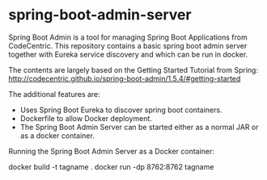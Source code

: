 # spring-boot-admin-server
Spring Boot Admin is a tool for managing Spring Boot Applications from CodeCentric. This repository contains a basic spring boot admin server together with Eureka service discovery and which can be run in docker.

The contents are largely based on the Getting Started Tutorial from Spring: http://codecentric.github.io/spring-boot-admin/1.5.4/#getting-started

The additional features are:
* Uses Spring Boot Eureka to discover spring boot containers.
* Dockerfile to allow Docker deployment.
* The Spring Boot Admin Server can be started either as a normal JAR or as a docker container.

Running the Spring Boot Admin Server as a Docker container:

docker build -t tagname .
docker run -dp 8762:8762 tagname
